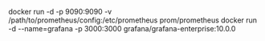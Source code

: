 ﻿docker run -d -p 9090:9090 -v /path/to/prometheus/config:/etc/prometheus prom/prometheus
docker run -d --name=grafana -p 3000:3000 grafana/grafana-enterprise:10.0.0